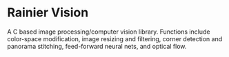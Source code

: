 # Rainier Vision
A C based image processing/computer vision library. Functions include color-space modification, image resizing and
filtering, corner detection and panorama stitching, feed-forward neural nets, and optical flow.


